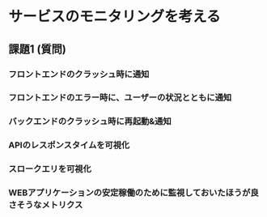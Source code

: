 # サービスのモニタリングを考える

## 課題1 (質問)

### フロントエンドのクラッシュ時に通知

### フロントエンドのエラー時に、ユーザーの状況とともに通知

### バックエンドのクラッシュ時に再起動&通知

### APIのレスポンスタイムを可視化

### スロークエリを可視化

### WEBアプリケーションの安定稼働のために監視しておいたほうが良さそうなメトリクス
